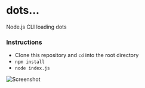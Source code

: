 # dots...
Node.js CLI loading dots

### Instructions
- Clone this repository and `cd` into the root directory  
- `npm install`  
- `node index.js`  

![Screenshot](http://i.imgur.com/OOXl1u3.gif)
